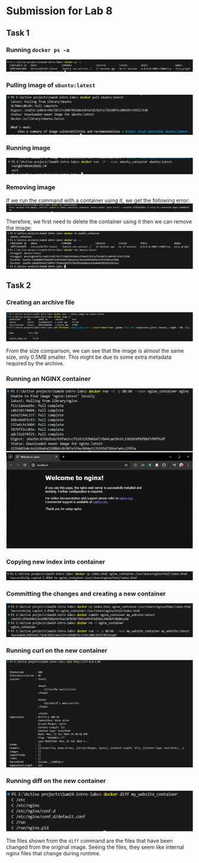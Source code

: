 # Submission for Lab 8

## Task 1

### Running `docker ps -a`

![ps](/Resources/ps.png)

### Pulling image of `ubuntu:latest`

![pull](/Resources/pull.png)

### Running image

![run](/Resources/run.png)

### Removing image

If we run the command with a container using it, we get the following error:
![rmi error](/Resources/rmi%20error.png)

Therefore, we first need to delete the container using it then we can remove the image:
![rmi](/Resources/rmi.png)

## Task 2

### Creating an archive file

![Archive](/Resources/archive.png)

From the size comparison, we can see that the image is almost the same size, only 0.5MB smaller. This might be due to some extra metadata required by the archive.

### Running an NGINX container

![Run nginx](/Resources/run%20nginx.png)
![nginx running](/Resources/nginx%20running.png)

### Copying new index into container

![cp](/Resources/cp.png)

### Committing the changes and creating a new container

![commit](/Resources/commit.png)

### Running curl on the new container

![curl](/Resources/curl.png)

### Running diff on the new container

![diff](/Resources/diff.png)

The files shown from the `diff` command are the files that have been changed from the original image. Seeing the files, they seem like internal nginx files that change during runtime.
